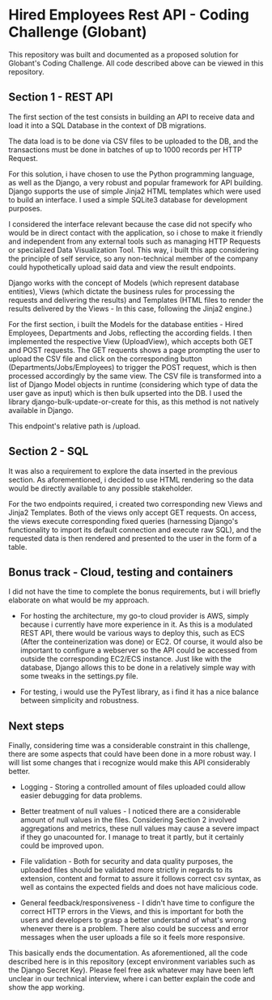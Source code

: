 # Hired Employees Rest API - Coding Challenge (Globant)

This repository was built and documented as a proposed solution for Globant's Coding Challenge. All code described above can be viewed in this repository.

## Section 1 - REST API

The first section of the test consists in building an API to receive data and load it into a SQL Database in the context of DB migrations.

The data load is to be done via CSV files to be uploaded to the DB, and the transactions must be done in batches of up to 1000 records per HTTP Request.

For this solution, i have chosen to use the Python programming language, as well as the Django, a very robust and popular framework for API building. Django supports the use of simple Jinja2 HTML templates which were used to build an interface. I used a simple SQLite3 database for development purposes.

I considered the interface relevant because the case did not specify who would be in direct contact with the application, so i chose to make it friendly and independent from any external tools such as managing HTTP Requests or specialized Data Visualization Tool. This way, i built this app considering the principle of self service, so any non-technical member of the company could hypothetically upload said data and view the result endpoints.

Django works with the concept of Models (which represent database entities), Views (which dictate the business rules for processing the requests and delivering the results) and Templates (HTML files to render the results delivered by the Views - In this case, following the Jinja2 engine.)

For the first section, i built the Models for the database entities - Hired Employees, Departments and Jobs, reflecting the according fields. I then implemented the respective View (UploadView), which accepts both GET and POST requests. The GET requents shows a page prompting the user to upload the CSV file and click on the corresponding button (Departments/Jobs/Employees) to trigger the POST request, which is then processed accordingly by the same view. The CSV file is transformed into a list of Django Model objects in runtime (considering which type of data the user gave as input) which is then bulk upserted into the DB. I used the library django-bulk-update-or-create for this, as this method is not natively available in Django.

This endpoint's relative path is /upload.

## Section 2 - SQL

It was also a requirement to explore the data inserted in the previous section. As aforementioned, i decided to use HTML rendering so the data would be directly available to any possible stakeholder.

For the two endpoints required, i created two corresponding new Views and Jinja2 Templates. Both of the views only accept GET requests. On access, the views execute corresponding fixed queries (harnessing Django's functionality to import its default connection and execute raw SQL), and the requested data is then rendered and presented to the user in the form of a table.

## Bonus track - Cloud, testing and containers

I did not have the time to complete the bonus requirements, but i will briefly elaborate on what would be my approach.

* For hosting the architecture, my go-to cloud provider is AWS, simply because i currently have more experience in it. As this is a modulated REST API, there would be various ways to deploy this, such as ECS (After the conteinerization was done) or EC2. Of course, it would also be important to configure a webserver so the API could be accessed from outside the corresponding EC2/ECS instance. Just like with the database, Django allows this to be done in a relatively simple way with some tweaks in the settings.py file.

* For testing, i would use the PyTest library, as i find it has a nice balance between simplicity and robustness.

## Next steps

Finally, considering time was a considerable constraint in this challenge, there are some aspects that could have been done in a more robust way. I will list some changes that i recognize would make this API considerably better.

* Logging - Storing a controlled amount of files uploaded could allow easier debugging for data problems.

* Better treatment of null values - I noticed there are a considerable amount of null values in the files. Considering Section 2 involved aggregations and metrics, these null values may cause a severe impact if they go unacounted for. I manage to treat it partly, but it certainly could be improved upon.

* File validation - Both for security and data quality purposes, the uploaded files should be validated more strictly in regards to its extension, content and format to assure it follows correct csv syntax, as well as contains the expected fields and does not have malicious code.

* General feedback/responsiveness - I didn't have time to configure the correct HTTP errors in the Views, and this is important for both the users and developers to grasp a better understand of what's wrong whenever there is a problem. There also could be success and error messages when the user uploads a file so it feels more responsive.

This basically ends the documentation. As aforementioned, all the code described here is in this repository (except environment variables such as the Django Secret Key). Please feel free ask whatever may have been left unclear in our technical interview, where i can better explain the code and show the app working.

